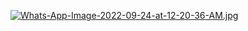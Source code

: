 
[![Whats-App-Image-2022-09-24-at-12-20-36-AM.jpg](https://i.postimg.cc/43KxX4ZS/Whats-App-Image-2022-09-24-at-12-20-36-AM.jpg)](https://postimg.cc/QB33b3FQ)


